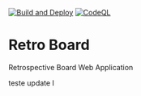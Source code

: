 [![Build and Deploy](https://github.com/dmscn/retro-board/actions/workflows/main.yml/badge.svg)](https://github.com/dmscn/retro-board/actions/workflows/main.yml) [![CodeQL](https://github.com/dmscn/retro-board/actions/workflows/codeql-analysis.yml/badge.svg)](https://github.com/dmscn/retro-board/actions/workflows/codeql-analysis.yml)

# Retro Board
Retrospective Board Web Application

teste update I